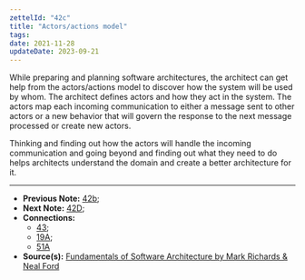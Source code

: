 ```yaml
---
zettelId: "42c"
title: "Actors/actions model"
tags:
date: 2021-11-28
updateDate: 2023-09-21
---
```


While preparing and planning software architectures, the architect can get help from the actors/actions model to discover how the system will be used by whom. The architect defines actors and how they act in the system. The actors map each incoming communication to either a message sent to other actors or a new behavior that will govern the response to the next message processed or create new actors.

Thinking and finding out how the actors will handle the incoming communication and going beyond and finding out what they need to do helps architects understand the domain and create a better architecture for it.

---

- **Previous Note:** [42b](/notes/42b/);
- **Next Note:** [42D](/notes/42d/);
- **Connections:**
  - [43](/notes/43/);
  - [19A](/notes/19a/);
  - [51A](/notes/51a/)
- **Source(s):** [Fundamentals of Software Architecture by Mark Richards & Neal Ford](http://fundamentalsofsoftwarearchitecture.com/)
